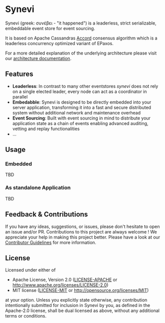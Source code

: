 # Synevi
Synevi (greek: συνέβει - "it happened") is a leaderless, strict serializable, embeddable event store for event sourcing. 

It is based on Apache Cassandras [Accord](https://cwiki.apache.org/confluence/download/attachments/188744725/Accord.pdf?version=1&modificationDate=1630847737000&api=v2) consensus algorithm which is a leaderless concurrency optimized variant of EPaxos.

For a more detailed explanation of the underlying architecture please visit our [architecture documentation](./docs/architecture.md).

## Features

- **Leaderless**: In contrast to many other eventstores *synevi* does not rely on a single elected leader, every node can act as a coordinator in parallel
- **Embedabble**: Synevi is designed to be directly embedded into your server application, transforming it into a fast and secure distributed system without additional network and maintenance overhead
- **Event Sourcing**: Built with event sourcing in mind to distribute your application state as a chain of events enabling advanced auditing, vetting and replay functionalities
- ...

## Usage

### Embedded

TBD

### As standalone Application

TBD

## Feedback & Contributions

If you have any ideas, suggestions, or issues, please don't hesitate to open an issue and/or PR. Contributions to this project are always welcome ! We appreciate your help in making this project better. Please have a look at our [Contributor Guidelines](./CONTRIBUTING.md) for more information.


## License

Licensed under either of

 * Apache License, Version 2.0
   ([LICENSE-APACHE](LICENSE-APACHE) or http://www.apache.org/licenses/LICENSE-2.0)
 * MIT license
   ([LICENSE-MIT](LICENSE-MIT) or http://opensource.org/licenses/MIT)

at your option. Unless you explicitly state otherwise, any contribution intentionally submitted for inclusion in Synevi by you, as defined in the Apache-2.0 license, shall be dual licensed as above, without any additional terms or conditions. 

